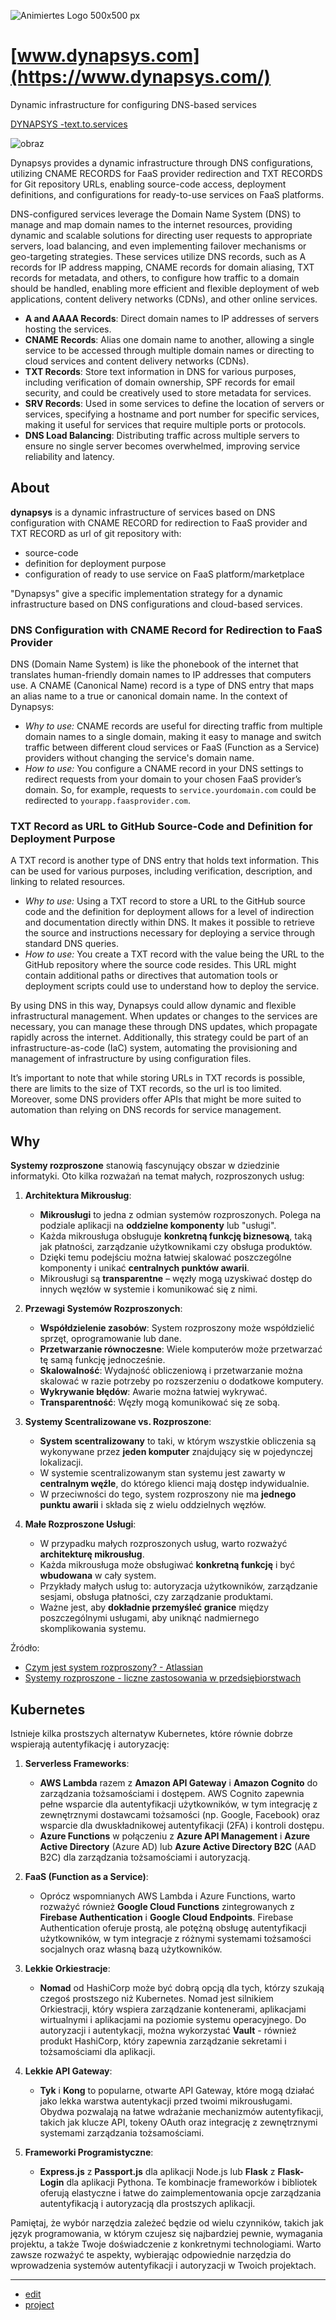 ![Animiertes Logo 500x500 px](https://github.com/dynapsys/www/assets/5669657/d6046bf3-7b0e-47fc-8aeb-6691581daac8)


# [www.dynapsys.com](https://www.dynapsys.com/)

Dynamic infrastructure for configuring DNS-based services

[DYNAPSYS -text.to.services](https://text.to.services/)


![obraz](https://github.com/dynapsys/www/assets/5669657/7e0e2f1b-2d60-4b47-ad29-8e9c4ed49f48)



Dynapsys provides a dynamic infrastructure through DNS configurations, utilizing CNAME RECORDS for FaaS provider redirection and TXT RECORDS for Git repository URLs, enabling source-code access, deployment definitions, and configurations for ready-to-use services on FaaS platforms.

DNS-configured services leverage the Domain Name System (DNS) to manage and map domain names to the internet resources, providing dynamic and scalable solutions for directing user requests to appropriate servers, load balancing, and even implementing failover mechanisms or geo-targeting strategies. These services utilize DNS records, such as A records for IP address mapping, CNAME records for domain aliasing, TXT records for metadata, and others, to configure how traffic to a domain should be handled, enabling more efficient and flexible deployment of web applications, content delivery networks (CDNs), and other online services.


- **A and AAAA Records**: Direct domain names to IP addresses of servers hosting the services.
- **CNAME Records**: Alias one domain name to another, allowing a single service to be accessed through multiple domain names or directing to cloud services and content delivery networks (CDNs).
- **TXT Records**: Store text information in DNS for various purposes, including verification of domain ownership, SPF records for email security, and could be creatively used to store metadata for services.
- **SRV Records**: Used in some services to define the location of servers or services, specifying a hostname and port number for specific services, making it useful for services that require multiple ports or protocols.
- **DNS Load Balancing**: Distributing traffic across multiple servers to ensure no single server becomes overwhelmed, improving service reliability and latency.


## About

**dynapsys** is a dynamic infrastructure of services based on DNS configuration with CNAME RECORD for redirection to FaaS provider and TXT RECORD as url of git repository with:
+ source-code
+ definition for deployment purpose
+ configuration of ready to use service on FaaS platform/marketplace
  

"Dynapsys" give a specific implementation strategy for a dynamic infrastructure based on DNS configurations and cloud-based services. 


### DNS Configuration with CNAME Record for Redirection to FaaS Provider

DNS (Domain Name System) is like the phonebook of the internet that translates human-friendly domain names to IP addresses that computers use. A CNAME (Canonical Name) record is a type of DNS entry that maps an alias name to a true or canonical domain name. In the context of Dynapsys:
   - *Why to use:* CNAME records are useful for directing traffic from multiple domain names to a single domain, making it easy to manage and switch traffic between different cloud services or FaaS (Function as a Service) providers without changing the service's domain name.
   - *How to use:* You configure a CNAME record in your DNS settings to redirect requests from your domain to your chosen FaaS provider’s domain. So, for example, requests to `service.yourdomain.com` could be redirected to `yourapp.faasprovider.com`.

### TXT Record as URL to GitHub Source-Code and Definition for Deployment Purpose

A TXT record is another type of DNS entry that holds text information. This can be used for various purposes, including verification, description, and linking to related resources.
   - *Why to use:* Using a TXT record to store a URL to the GitHub source code and the definition for deployment allows for a level of indirection and documentation directly within DNS. It makes it possible to retrieve the source and instructions necessary for deploying a service through standard DNS queries.
   - *How to use:* You create a TXT record with the value being the URL to the GitHub repository where the source code resides. This URL might contain additional paths or directives that automation tools or deployment scripts could use to understand how to deploy the service.


By using DNS in this way, Dynapsys could allow dynamic and flexible infrastructural management. 
When updates or changes to the services are necessary, you can manage these through DNS updates, which propagate rapidly across the internet. 
Additionally, this strategy could be part of an infrastructure-as-code (IaC) system, automating the provisioning and management of infrastructure by using configuration files.

It’s important to note that while storing URLs in TXT records is possible, there are limits to the size of TXT records, so the url is too limited.
Moreover, some DNS providers offer APIs that might be more suited to automation than relying on DNS records for service management.


## Why

**Systemy rozproszone** stanowią fascynujący obszar w dziedzinie informatyki. Oto kilka rozważań na temat małych, rozproszonych usług:

1. **Architektura Mikrousług**:
    - **Mikrousługi** to jedna z odmian systemów rozproszonych. Polega na podziale aplikacji na **oddzielne komponenty** lub "usługi".
    - Każda mikrousługa obsługuje **konkretną funkcję biznesową**, taką jak płatności, zarządzanie użytkownikami czy obsługa produktów.
    - Dzięki temu podejściu można łatwiej skalować poszczególne komponenty i unikać **centralnych punktów awarii**.
    - Mikrousługi są **transparentne** – węzły mogą uzyskiwać dostęp do innych węzłów w systemie i komunikować się z nimi.

2. **Przewagi Systemów Rozproszonych**:
    - **Współdzielenie zasobów**: System rozproszony może współdzielić sprzęt, oprogramowanie lub dane.
    - **Przetwarzanie równoczesne**: Wiele komputerów może przetwarzać tę samą funkcję jednocześnie.
    - **Skalowalność**: Wydajność obliczeniową i przetwarzanie można skalować w razie potrzeby po rozszerzeniu o dodatkowe komputery.
    - **Wykrywanie błędów**: Awarie można łatwiej wykrywać.
    - **Transparentność**: Węzły mogą komunikować się ze sobą.

3. **Systemy Scentralizowane vs. Rozproszone**:
    - **System scentralizowany** to taki, w którym wszystkie obliczenia są wykonywane przez **jeden komputer** znajdujący się w pojedynczej lokalizacji.
    - W systemie scentralizowanym stan systemu jest zawarty w **centralnym węźle**, do którego klienci mają dostęp indywidualnie.
    - W przeciwności do tego, system rozproszony nie ma **jednego punktu awarii** i składa się z wielu oddzielnych węzłów.

4. **Małe Rozproszone Usługi**:
    - W przypadku małych rozproszonych usług, warto rozważyć **architekturę mikrousług**.
    - Każda mikrousługa może obsługiwać **konkretną funkcję** i być **wbudowana** w cały system.
    - Przykłady małych usług to: autoryzacja użytkowników, zarządzanie sesjami, obsługa płatności, czy zarządzanie produktami.
    - Ważne jest, aby **dokładnie przemyśleć granice** między poszczególnymi usługami, aby uniknąć nadmiernego skomplikowania systemu.


Źródło:
+ [Czym jest system rozproszony? - Atlassian](https://www.atlassian.com/pl/microservices/microservices-architecture/distributed-architecture)
+ [Systemy rozproszone - liczne zastosowania w przedsiębiorstwach](https://mindboxgroup.com/pl/systemy-rozproszone-liczne-zastosowania-w-przedsiebiorstwach-o-ktorych-warto-wiedziec/)


## Kubernetes

Istnieje kilka prostszych alternatyw Kubernetes, które równie dobrze wspierają autentyfikację i autoryzację:

1. **Serverless Frameworks**:
    - **AWS Lambda** razem z **Amazon API Gateway** i **Amazon Cognito** do zarządzania tożsamościami i dostępem. AWS Cognito zapewnia pełne wsparcie dla autentyfikacji użytkowników, w tym integrację z zewnętrznymi dostawcami tożsamości (np. Google, Facebook) oraz wsparcie dla dwuskładnikowej autentyfikacji (2FA) i kontroli dostępu.
    - **Azure Functions** w połączeniu z **Azure API Management** i **Azure Active Directory** (Azure AD) lub **Azure Active Directory B2C** (AAD B2C) dla zarządzania tożsamościami i autoryzacją.

2. **FaaS (Function as a Service)**:
    - Oprócz wspomnianych AWS Lambda i Azure Functions, warto rozważyć również **Google Cloud Functions** zintegrowanych z **Firebase Authentication** i **Google Cloud Endpoints**. Firebase Authentication oferuje prostą, ale potężną obsługę autentyfikacji użytkowników, w tym integracje z różnymi systemami tożsamości socjalnych oraz własną bazą użytkowników.

3. **Lekkie Orkiestracje**:
    - **Nomad** od HashiCorp może być dobrą opcją dla tych, którzy szukają czegoś prostszego niż Kubernetes. Nomad jest silnikiem Orkiestracji, który wspiera zarządzanie kontenerami, aplikacjami wirtualnymi i aplikacjami na poziomie systemu operacyjnego. Do autoryzacji i autentykacji, można wykorzystać **Vault** - również produkt HashiCorp, który zapewnia zarządzanie sekretami i tożsamościami dla aplikacji.

4. **Lekkie API Gateway**:
    - **Tyk** i **Kong** to popularne, otwarte API Gateway, które mogą działać jako lekka warstwa autentykacji przed twoimi mikrousługami. Obydwa pozwalają na łatwe wdrażanie mechanizmów autentyfikacji, takich jak klucze API, tokeny OAuth oraz integrację z zewnętrznymi systemami zarządzania tożsamościami.
  
5. **Frameworki Programistyczne**:
    - **Express.js** z **Passport.js** dla aplikacji Node.js lub **Flask** z **Flask-Login** dla aplikacji Pythona. Te kombinacje frameworków i bibliotek oferują elastyczne i łatwe do zaimplementowania opcje zarządzania autentyfikacją i autoryzacją dla prostszych aplikacji.

Pamiętaj, że wybór narzędzia zależeć będzie od wielu czynników, takich jak język programowania, w którym czujesz się najbardziej pewnie, wymagania projektu, a także Twoje doświadczenie z konkretnymi technologiami. Warto zawsze rozważyć te aspekty, wybierając odpowiednie narzędzia do wprowadzenia systemów autentyfikacji i autoryzacji w Twoich projektach.


---
+ [edit](https://github.com/dynapsys/www/edit/main/README.md)
+ [project](https://github.com/dynapsys)
